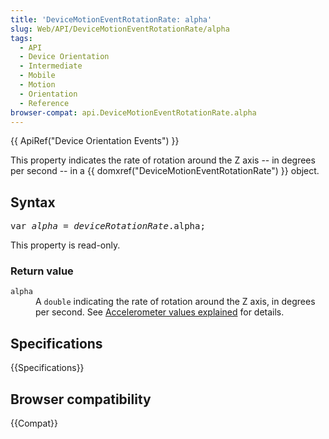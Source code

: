 ```yaml
---
title: 'DeviceMotionEventRotationRate: alpha'
slug: Web/API/DeviceMotionEventRotationRate/alpha
tags:
  - API
  - Device Orientation
  - Intermediate
  - Mobile
  - Motion
  - Orientation
  - Reference
browser-compat: api.DeviceMotionEventRotationRate.alpha
---
```

<p>{{ ApiRef("Device Orientation Events") }}</p>

<p>This property indicates the rate of rotation around the Z axis -- in degrees per second
  -- in a {{ domxref("DeviceMotionEventRotationRate") }} object.</p>

<h2 id="Syntax">Syntax</h2>

<pre class="brush: js">var <em>alpha</em> = <em>deviceRotationRate</em>.alpha;
</pre>

<p>This property is read-only.</p>

<h3 id="Return_Value">Return value</h3>

<dl>
  <dt><code>alpha</code></dt>
  <dd>A <code>double</code> indicating the rate of rotation around the Z axis, in degrees
    per second. See <a
      href="/en-US/docs/Web/API/Detecting_device_orientation#accelerometer_values_explained">Accelerometer
      values explained</a> for details.</dd>
</dl>

<h2 id="Specifications">Specifications</h2>

{{Specifications}}
<h2 id="Browser_compatibility">Browser compatibility</h2>

<p>{{Compat}}</p>
